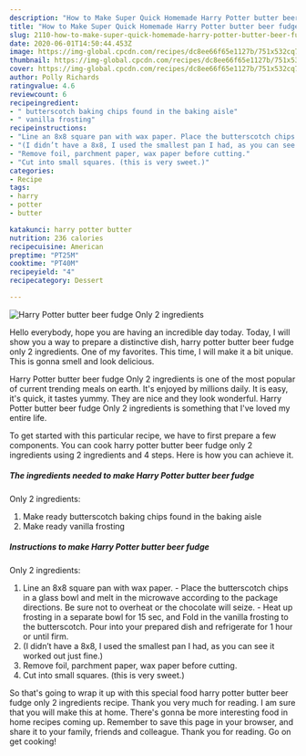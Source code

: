 ```yaml
---
description: "How to Make Super Quick Homemade Harry Potter butter beer fudge  Only 2 ingredients"
title: "How to Make Super Quick Homemade Harry Potter butter beer fudge  Only 2 ingredients"
slug: 2110-how-to-make-super-quick-homemade-harry-potter-butter-beer-fudge-only-2-ingredients
date: 2020-06-01T14:50:44.453Z
image: https://img-global.cpcdn.com/recipes/dc8ee66f65e1127b/751x532cq70/harry-potter-butter-beer-fudge-only-2-ingredients-recipe-main-photo.jpg
thumbnail: https://img-global.cpcdn.com/recipes/dc8ee66f65e1127b/751x532cq70/harry-potter-butter-beer-fudge-only-2-ingredients-recipe-main-photo.jpg
cover: https://img-global.cpcdn.com/recipes/dc8ee66f65e1127b/751x532cq70/harry-potter-butter-beer-fudge-only-2-ingredients-recipe-main-photo.jpg
author: Polly Richards
ratingvalue: 4.6
reviewcount: 6
recipeingredient:
- " butterscotch baking chips found in the baking aisle"
- " vanilla frosting"
recipeinstructions:
- "Line an 8x8 square pan with wax paper. Place the butterscotch chips in a glass bowl and melt in the microwave according to the package directions. Be sure not to overheat or the chocolate will seize.  Heat up frosting in a separate bowl for 15 sec, and Fold in the vanilla frosting to the butterscotch. Pour into your prepared dish and refrigerate for 1 hour or until firm."
- "(I didn’t have a 8x8, I used the smallest pan I had, as you can see it worked out just fine.)"
- "Remove foil, parchment paper, wax paper before cutting."
- "Cut into small squares. (this is very sweet.)"
categories:
- Recipe
tags:
- harry
- potter
- butter

katakunci: harry potter butter 
nutrition: 236 calories
recipecuisine: American
preptime: "PT25M"
cooktime: "PT40M"
recipeyield: "4"
recipecategory: Dessert

---
```



![Harry Potter butter beer fudge 
Only 2 ingredients](https://img-global.cpcdn.com/recipes/dc8ee66f65e1127b/751x532cq70/harry-potter-butter-beer-fudge-only-2-ingredients-recipe-main-photo.jpg)

Hello everybody, hope you are having an incredible day today. Today, I will show you a way to prepare a distinctive dish, harry potter butter beer fudge 
only 2 ingredients. One of my favorites. This time, I will make it a bit unique. This is gonna smell and look delicious.

Harry Potter butter beer fudge 
Only 2 ingredients is one of the most popular of current trending meals on earth. It's enjoyed by millions daily. It is easy, it's quick, it tastes yummy. They are nice and they look wonderful. Harry Potter butter beer fudge 
Only 2 ingredients is something that I've loved my entire life.




To get started with this particular recipe, we have to first prepare a few components. You can cook harry potter butter beer fudge 
only 2 ingredients using 2 ingredients and 4 steps. Here is how you can achieve it.

<!--inarticleads1-->

##### The ingredients needed to make Harry Potter butter beer fudge 
Only 2 ingredients:

1. Make ready  butterscotch baking chips found in the baking aisle
1. Make ready  vanilla frosting




<!--inarticleads2-->

##### Instructions to make Harry Potter butter beer fudge 
Only 2 ingredients:

1. Line an 8x8 square pan with wax paper. - Place the butterscotch chips in a glass bowl and melt in the microwave according to the package directions. Be sure not to overheat or the chocolate will seize. -  Heat up frosting in a separate bowl for 15 sec, and Fold in the vanilla frosting to the butterscotch. Pour into your prepared dish and refrigerate for 1 hour or until firm.
1. (I didn’t have a 8x8, I used the smallest pan I had, as you can see it worked out just fine.)
1. Remove foil, parchment paper, wax paper before cutting.
1. Cut into small squares. (this is very sweet.)




So that's going to wrap it up with this special food harry potter butter beer fudge 
only 2 ingredients recipe. Thank you very much for reading. I am sure that you will make this at home. There's gonna be more interesting food in home recipes coming up. Remember to save this page in your browser, and share it to your family, friends and colleague. Thank you for reading. Go on get cooking!
